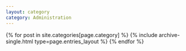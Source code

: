 ```yaml
---
layout: category
category: Administration
---
```


{% for post in site.categories[page.category] %} {% include archive-single.html type=page.entries_layout %} {% endfor %}